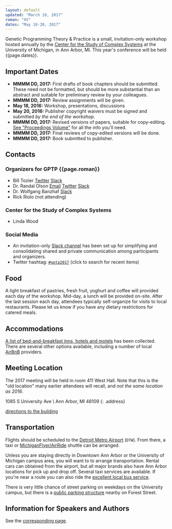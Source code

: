 ```yaml
---
layout: default
updated: "March 10, 2017"
roman: "XV"
dates: "May 18-20, 2017"
---
```

Genetic Programming Theory & Practice is a small, invitation-only workshop hosted annually by the [Center for the Study of Complex Systems](http://www.lsa.umich.edu/cscs/) at the University of Michigan, in Ann Arbor, MI. This year's conference will be held {{page.dates}}.

## Important Dates

- **MMMM DD, 2017:** First drafts of book chapters should be submitted. These need not be formatted, but should be more substantial than an abstract and suitable for preliminary review by your colleagues.
- **MMMM DD, 2017:** Review assignments will be given.
- **May 18, 2016:** Workshop, presentations, discussions
- **May 20, 2016:** Publisher copyright waivers must be signed and submitted _by the end of the workshop_.
- **MMMM DD, 2017:** Revised versions of papers, suitable for copy-editing. [See "Proceedings Volume"](contributions.html#proceedings-volume) for all the info you'll need.
- **MMMM DD, 2017:** Final reviews of copy-edited versions will be done.
- **MMMM DD, 2017:** Book submitted to publisher.

## Contacts

### Organizers for GPTP {{page.roman}}

- Bill Tozier [Twitter](https://twitter.com/vaguery) [Slack](https://gptp-workshops.slack.com/messages/@bill_tozier/)
- Dr. Randal Olson [Email](http://randalolson.com/contact) [Twitter](https://twitter.com/randal_olson) [Slack](https://gptp-workshops.slack.com/messages/@randal_olson/)
- Dr. Wolfgang Banzhaf [Slack](https://gptp-workshops.slack.com/messages/@wolfgang/)
- Rick Riolo (not attending)

### Center for the Study of Complex Systems

- Linda Wood

### Social Media

- An invitation-only [Slack channel](http://gptp-workshops.slack.com) has been set up for simplifying and consolidating shared and private communication among participants and organizers.
- Twitter hashtag: [`#gptp2017`](https://twitter.com/search?f=tweets&q=%23gptp2017) (click to search for recent items)


## Food

A light breakfast of pastries, fresh fruit, yoghurt and coffee will provided each day of the workshop. Mid-day, a lunch will be provided on-site. After the last session each day, attendees typically self-organize for visits to local restaurants. Please let us know if you have any dietary restrictions for catered meals.

## Accommodations

[A list of bed-and-breakfast inns, hotels and motels](accommodations.html) has been collected. There are several other options available, including a number of local [AirBnB](https://www.airbnb.com) providers.

## Meeting Location

The 2017 meeting will be held in room 411 West Hall. Note that this is the "old location" many earlier attendees will recall, and _not the same location as 2016_.

1085 S University Ave \\
Ann Arbor, MI 48109
{: .address}

[directions to the building](https://campusinfo.umich.edu/building-search/building/163/west-hall)

## Transportation

Flights should be scheduled to the [Detroit Metro Airport](http://www.metroairport.com) (`DTW`). From there, a taxi or [MichiganFlyer/AirRide](http://www.michiganflyer.com) shuttle can be arranged.

Unless you are staying directly in Downtown Ann Arbor or the University of Michigan campus area, you will want to to arrange transportation. Rental cars can obtained from the airport, but all major brands also have Ann Arbor locations for pick up and drop off. Several taxi services are available. If you're near a route you can also ride the [excellent local bus service](http://www.theride.org).

There is very little chance of street parking on weekdays on the University campus, but there is a [public parking structure](https://pts.umich.edu/parking/structureforest.php) nearby on Forest Street.

## Information for Speakers and Authors

See the [corresponding page](/contributions.html).
